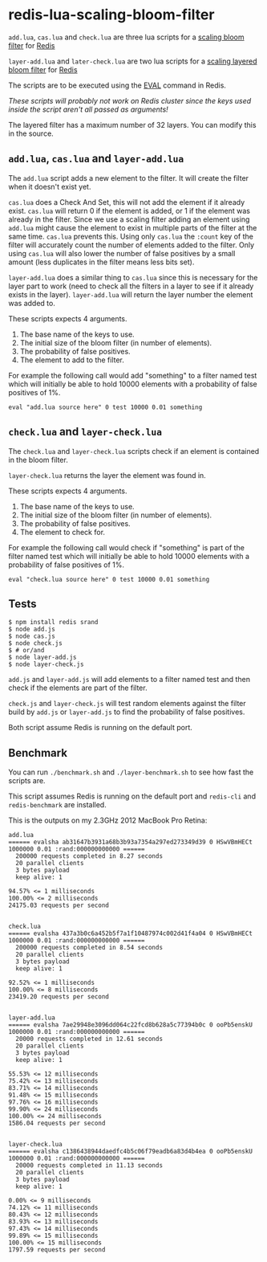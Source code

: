
redis-lua-scaling-bloom-filter
==============================

`add.lua`, `cas.lua` and `check.lua` are three lua scripts for a [scaling bloom filter](http://en.wikipedia.org/wiki/Bloom_filter#Scalable_Bloom_filters) for [Redis](http://redis.io/)

`layer-add.lua` and `later-check.lua` are two lua scripts for a [scaling layered bloom filter](https://en.wikipedia.org/wiki/Bloom_filter#Layered_Bloom_filters) for [Redis](http://redis.io/)

The scripts are to be executed using the [EVAL](http://redis.io/commands/eval) command in Redis.

_These scripts will probably not work on Redis cluster since the keys used inside the script aren't all passed as arguments!_

The layered filter has a maximum number of 32 layers. You can modify this in the source.


`add.lua`, `cas.lua` and `layer-add.lua`
----------------------------------------

The `add.lua` script adds a new element to the filter. It will create the filter when it doesn't exist yet.

`cas.lua` does a Check And Set, this will not add the element if it already exist.
`cas.lua` will return 0 if the element is added, or 1 if the element was already in the filter.
Since we use a scaling filter adding an element using `add.lua` might cause the element
to exist in multiple parts of the filter at the same time. `cas.lua` prevents this.
Using only `cas.lua` the `:count` key of the filter will accurately count the number of elements added to the filter.
Only using `cas.lua` will also lower the number of false positives by a small amount (less duplicates in the filter means less bits set).

`layer-add.lua` does a similar thing to `cas.lua` since this is necessary for the layer part to work
(need to check all the filters in a layer to see if it already exists in the layer).
`layer-add.lua` will return the layer number the element was added to.

These scripts expects 4 arguments.

1. The base name of the keys to use.
2. The initial size of the bloom filter (in number of elements).
3. The probability of false positives.
4. The element to add to the filter.


For example the following call would add "something" to a filter named test
which will initially be able to hold 10000 elements with a probability of false positives of 1%.

`
eval "add.lua source here" 0 test 10000 0.01 something
`


`check.lua` and `layer-check.lua`
---------------------------------

The `check.lua` and `layer-check.lua` scripts check if an element is contained in the bloom filter.

`layer-check.lua` returns the layer the element was found in.

These scripts expects 4 arguments.

1. The base name of the keys to use.
2. The initial size of the bloom filter (in number of elements).
3. The probability of false positives.
4. The element to check for.


For example the following call would check if "something" is part of the filter named test
which will initially be able to hold 10000 elements with a probability of false positives of 1%.

`
eval "check.lua source here" 0 test 10000 0.01 something
`


Tests
-----

```
$ npm install redis srand
$ node add.js
$ node cas.js
$ node check.js
$ # or/and
$ node layer-add.js
$ node layer-check.js
```

`add.js` and `layer-add.js` will add elements to a filter named test and then check if the elements are part of the filter.

`check.js` and `layer-check.js` will test random elements against the filter build by `add.js` or `layer-add.js` to find the probability of false positives.

Both script assume Redis is running on the default port.


Benchmark
---------

You can run `./benchmark.sh` and `./layer-benchmark.sh` to see how fast the scripts are.

This script assumes Redis is running on the default port and `redis-cli` and `redis-benchmark` are installed.

This is the outputs on my 2.3GHz 2012 MacBook Pro Retina:
```
add.lua
====== evalsha ab31647b3931a68b3b93a7354a297ed273349d39 0 HSwVBmHECt 1000000 0.01 :rand:000000000000 ======
  200000 requests completed in 8.27 seconds
  20 parallel clients
  3 bytes payload
  keep alive: 1

94.57% <= 1 milliseconds
100.00% <= 2 milliseconds
24175.03 requests per second


check.lua
====== evalsha 437a3b0c6a452b5f7a1f10487974c002d41f4a04 0 HSwVBmHECt 1000000 0.01 :rand:000000000000 ======
  200000 requests completed in 8.54 seconds
  20 parallel clients
  3 bytes payload
  keep alive: 1

92.52% <= 1 milliseconds
100.00% <= 8 milliseconds
23419.20 requests per second


layer-add.lua
====== evalsha 7ae29948e3096dd064c22fcd8b628a5c77394b0c 0 ooPb5enskU 1000000 0.01 :rand:000000000000 ======
  20000 requests completed in 12.61 seconds
  20 parallel clients
  3 bytes payload
  keep alive: 1

55.53% <= 12 milliseconds
75.42% <= 13 milliseconds
83.71% <= 14 milliseconds
91.48% <= 15 milliseconds
97.76% <= 16 milliseconds
99.90% <= 24 milliseconds
100.00% <= 24 milliseconds
1586.04 requests per second


layer-check.lua
====== evalsha c1386438944daedfc4b5c06f79eadb6a83d4b4ea 0 ooPb5enskU 1000000 0.01 :rand:000000000000 ======
  20000 requests completed in 11.13 seconds
  20 parallel clients
  3 bytes payload
  keep alive: 1

0.00% <= 9 milliseconds
74.12% <= 11 milliseconds
80.43% <= 12 milliseconds
83.93% <= 13 milliseconds
97.43% <= 14 milliseconds
99.89% <= 15 milliseconds
100.00% <= 15 milliseconds
1797.59 requests per second
```

